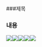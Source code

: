###제목
### 내용

<img src="https://img.shields.io/badge/JavaScript-F7DF1E?style=flat-square&logo=JavaScript&logoColor=000000"/><img src="https://img.shields.io/badge/TypeScript-3178C6?style=flat-square&logo=TypeScript&logoColor=000000"/><img src="https://img.shields.io/badge/Node.js-339933?style=flat-square&logo=Node.js&logoColor=000000"/><img src="https://img.shields.io/badge/Express-000000?style=flat-square&logo=Express&logoColor=000000"/><img src="https://img.shields.io/badge/NestJs-E0234E?style=flat-square&logo=NestJS&logoColor=000000"/>


<!--
**iflov/iflov** is a ✨ _special_ ✨ repository because its `README.md` (this file) appears on your GitHub profile.

Here are some ideas to get you started:

- 🔭 I’m currently working on ...
- 🌱 I’m currently learning ...
- 👯 I’m looking to collaborate on ...
- 🤔 I’m looking for help with ...
- 💬 Ask me about ...
- 📫 How to reach me: ...
- 😄 Pronouns: ...
- ⚡ Fun fact: ...
-->
